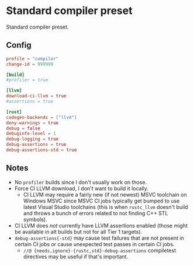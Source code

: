 # Standard compiler preset

Standard compiler preset.

## Config

```toml
profile = "compiler"
change-id = 999999

[build]
#profiler = true

[llvm]
download-ci-llvm = true
#assertions = true

[rust]
codegen-backends = ["llvm"]
deny-warnings = true
debug = false
debuginfo-level = 1
debug-logging = true
debug-assertions = true
debug-assertions-std = true
```

## Notes

- No `profiler` builds since I don't usually work on those.
- Force CI LLVM download, I don't want to build it locally.
    - CI LLVM may require a fairly new (if not newest) MSVC toolchain on Windows MSVC since MSVC CI jobs typically get bumped to use latest Visual Studio toolchains (this is when `rustc_llvm` doesn't build and throws a bunch of errors related to not finding C++ STL symbols).
- CI LLVM does *not* currently have LLVM assertions enabled (those might be available in alt builds but not for all Tier 1 targets).
- `debug-assertions{-std}` may cause test failures that are not present in certain CI jobs or cause unexpected test passes in certain CI jobs.
    - `//@ {needs,ignore}-{rustc,std}-debug-assertions` compiletest directives may be useful if that's important.
